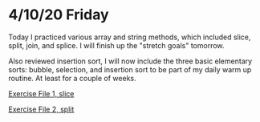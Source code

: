 # 4/10/20 Friday

Today I practiced various array and string methods, which included slice, split, join, and splice. I will finish up the "stretch goals" tomorrow. 

Also reviewed insertion sort, I will now include the three basic elementary sorts: bubble, selection, and insertion sort to be part of my daily warm up routine. At least for a couple of weeks. 

[Exercise File 1, slice](../exercises/slice-ingredients.js)

[Exercise File 2, split](../exercises/split-ingredients.js)
